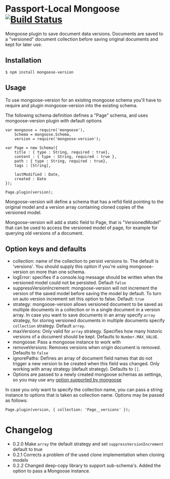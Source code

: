 # Passport-Local Mongoose [![Build Status](https://travis-ci.org/saintedlama/mongoose-version.png?branch=master)](https://travis-ci.org/saintedlama/mongoose-version)
Mongoose plugin to save document data versions. Documents are saved to a "versioned" document collection before saving
original documents and kept for later use.

## Installation

    $ npm install mongoose-version

## Usage
To use mongoose-version for an existing mongoose schema you'll have to require and plugin mongoose-version into the 
existing schema.

The following schema definition defines a "Page" schema, and uses mongoose-version plugin with default options

    var mongoose = require('mongoose'),
        Schema = mongoose.Schema,
        version = require('mongoose-version');
    
    var Page = new Schema({
        title : { type : String, required : true},
        content : { type : String, required : true },
        path : { type : String, required : true},
        tags : [String],
    
        lastModified : Date,
        created : Date
    });
    
    Page.plugin(version);

Mongoose-version will define a schema that has a refId field pointing to the original model and a version array containing
cloned copies of the versioned model.

Mongoose-version will add a static field to Page, that is "VersionedModel" that can be used to access the versioned
model of page, for example for querying old versions of a document.

## Option keys and defaults
* collection: name of the collection to persist versions to. The default is 'versions'. You should supply this option if you're using mongoose-version on more than one schema.
* logError: specifies if a console.log message should be written when the versioned model could not be persisted. Default `false`
* suppressVersionIncrement: mongoose-version will not increment the version of the saved model before saving the model by default. To turn on auto version increment set this option to false. Default: `true`
* strategy: mongoose-version allows versioned document to be saved as multiple documents in a collection or in a single document in a version array. In case you want to save documents in an array specify `array` strategy, for storing versioned documents in multiple documents specify `collection` strategy. Default `array`.
* maxVersions: Only valid for `array` strategy. Specifies how many historic versions of a document should be kept. Defaults to `Number.MAX_VALUE`.
* mongoose: Pass a mongoose instance to work with
* removeVersions: Removes versions when origin document is removed. Defaults to `false`
* ignorePaths: Defines an array of document field names that do not trigger a new version to be created when this field was changed. Only working with array strategy (default strategy). Defaults to `[]`.
* Options are passed to a newly created mongoose schemas as settings, so you may use any [option supported by mongoose](http://mongoosejs.com/docs/guide.html#options)

In case you only want to specify the collection name, you can pass a string instance to options that is taken as collection name. Options may be passed as follows:

    Page.plugin(version, { collection: 'Page__versions' });

# Changelog
* 0.2.0 Make `array` the default strategy and set `suppressVersionIncrement` default to true
* 0.2.1 Corrects a problem of the used clone implementation when cloning models
* 0.2.2 Changed deep-copy library to support sub-schema's. Added the option to pass a Mongoose instance.
